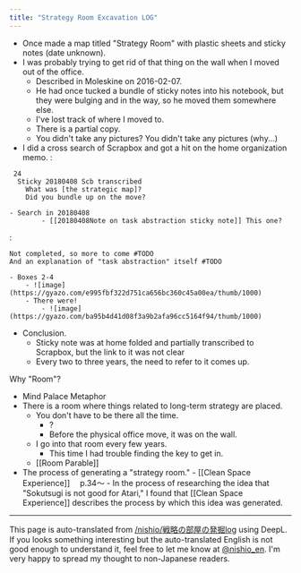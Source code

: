 ```yaml
---
title: "Strategy Room Excavation LOG"
---
```


- Once made a map titled "Strategy Room" with plastic sheets and sticky notes (date unknown).
- I was probably trying to get rid of that thing on the wall when I moved out of the office.
    - Described in Moleskine on 2016-02-07.
    - He had once tucked a bundle of sticky notes into his notebook, but they were bulging and in the way, so he moved them somewhere else.
    - I've lost track of where I moved to.
    - There is a partial copy.
    - You didn't take any pictures? You didn't take any pictures (why...)
- I did a cross search of Scrapbox and got a hit on the home organization memo.
:

```
 24
  Sticky 20180408 Scb transcribed
  	What was [the strategic map]?
  	Did you bundle up on the move?
```

    - Search in 20180408
            - [[20180408Note on task abstraction sticky note]] This one?
:

```
Not completed, so more to come #TODO
And an explanation of "task abstraction" itself #TODO
```

    - Boxes 2-4
        - ![image](https://gyazo.com/e995fbf322d751ca656bc360c45a00ea/thumb/1000)
        - There were!
            - ![image](https://gyazo.com/ba95b4d41d08f3a9b2afa96cc5164f94/thumb/1000)
- Conclusion.
    - Sticky note was at home folded and partially transcribed to Scrapbox, but the link to it was not clear
    - Every two to three years, the need to refer to it comes up.

Why "Room"?
- Mind Palace Metaphor
- There is a room where things related to long-term strategy are placed.
    - You don't have to be there all the time.
        - ?
        - Before the physical office move, it was on the wall.
    - I go into that room every few years.
        - This time I had trouble finding the key to get in.
    - [[Room Parable]]
- The process of generating a "strategy room."
        - [[Clean Space Experience]] 　p.34〜
        - In the process of researching the idea that "Sokutsugi is not good for Atari," I found that [[Clean Space Experience]] describes the process by which this idea was generated.


---
This page is auto-translated from [/nishio/戦略の部屋の発掘log](https://scrapbox.io/nishio/戦略の部屋の発掘log) using DeepL. If you looks something interesting but the auto-translated English is not good enough to understand it, feel free to let me know at [@nishio_en](https://twitter.com/nishio_en). I'm very happy to spread my thought to non-Japanese readers.